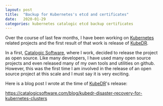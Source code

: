 ```yaml
---
layout: post
title:  "Backup for Kubernetes's etcd and certificates"
date:   2020-01-29
categories: kubernetes catalogic etcd backup certificates
---
```


Over the course of last few months, I have been working on 
[Kubernetes](https://kubernetes.io/) related projects and the first
result of that work is release of 
[KubeDR](https://github.com/catalogicsoftware/kubedr).

In a first, 
[Catalogic Software](https://catalogicsoftware.com/), where I work,
decided to release the project as open source. Like many developers, I
have used many open source projects and even released many of my own
tools and utilities on github. However, this was the first time I am
involved in the release of an open source project at this scale and I
must say it is very exciting. 

Here is a blog post I wrote at the time of
[KubeDR](https://github.com/catalogicsoftware/kubedr)'s release:

<https://catalogicsoftware.com/blog/kubedr-disaster-recovery-for-kubernetes-clusters>
